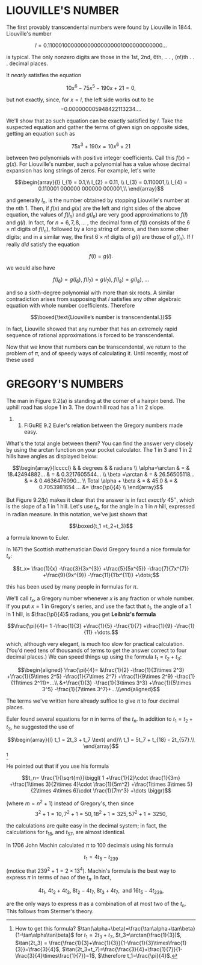 # LIOUVILLE'S NUMBER

The first provably transcendental numbers were found by Liouville in
1844. Liouville's number

$$l = 0.110001 000000 000000 000001 000000 000000 ...$$

is typical. The only nonzero digits are those in the $1$st, $2$nd,
$6$th, .. . , $(n!)$th . . . decimal places.

It *nearly* satisfies the equation

$$10x^6 - 75 x^5 - 190x + 21 = 0,$$

but not exactly, since, for $x = l$, the left side works out to be
$$-0.00000 00059 48422 11323 4....$$

We'll show that zo such equation can be exactly satisfied by $l$. Take
the suspected equation and gather the terms of given sign on opposite
sides, getting an equation such as

$$75x^3 + 190x = 10x^6 + 21$$

between two polynomials with positive integer coefficients. Call this
$f(x)=g(x)$. For Liouville's number, such a polynomial has a value whose
decimal expansion has long strings of zeros. For example, let's write

$$\begin{array}{l}
    l_{1} = 0.1,\\
    l_{2} = 0.11, \\
    l_{3} = 0.110001,\\
    l_{4} = 0.110001 000000 000000 000001,\\
\end{array}$$

and generally $l_n$, is the number obtained by stopping Liouville's
number at the $n$th $1$. Then, if $f(x)$ and $g(x)$ are the left and
right sides of the above equation, the values of $f(l_n)$ and $g(l_n)$
are very good approximations to $f(l)$ and $g(l)$. In fact, for
$n = 6,7,8, ...$ , the decimal form of $f(l)$ consists of the
$6 \times n!$ digits of $f(l_n)$, followed by a long string of zeros,
and then some other digits; and in a similar way, the first
$6 \times n!$ digits of $g(l)$ are those of $g(l_n)$. If $l$ really
*did* satisfy the equation

$$f(l)=g(l).$$

we would also have

$$f(l_{6})=g(l_{6}),\;
    f(l_{7})=g(l_{7}),\;
    f(l_{8})=g(l_{8}),\;\dots$$

and so a sixth-degree polynomial with more than six roots. A similar
contradiction arises from supposing that $l$ satisfies any other
algebraic equation with whole number coefficients. Therefore

$$\boxed{\text{Liouville’s number is transcendental.}}$$

In fact, Liouville showed that any number that has an extremely rapid
sequence of rational approximations is forced to be transcendental.

Now that we know that numbers can be transcendental, we return to the
problem of $\pi$, and of speedy ways of calculating it. Until recently,
most of these used

# GREGORY'S NUMBERS

The man in Figure 9.2(a) is standing at the corner of a hairpin bend.
The uphill road has slope $1$ in $3$. The downhill road has a $1$ in $2$
slope.

1.  1.  FiGuRE 9.2 Euler's relation between the Gregory numbers made
        easy.

What's the total angle between them? You can find the answer very
closely by using the arctan function on your pocket calculator. The $1$
in $3$ and $1$ in $2$ hills have angles as displayed below:

$$\begin{array}{lccccl}
& & degrees & & radians \\
\alpha=\arctan & = & 18.42494882... & = & 0.3217605544... \\
\beta =\arctan & = & 26.56505118... & = & 0.4636476090... \\
Total \alpha + \beta & = & 45.0  & = & 0.7053981654 ... &= \frac{\pi}{4} \\
\end{array}$$

But Figure 9.2(b) makes it clear that the answer is in fact *exactly*
$45^\circ$, which is the slope of a $1$ in $1$ hill. Let's use $t_n$,
for the angle in a $1$ in $n$ hill, expressed in radian measure. In this
notation, we've just shown that

$$\boxed{t_1 =t_2+t_3}$$

a formula known to Euler.

In 1671 the Scottish mathematician David Gregory found a nice formula
for $t_x$:

$$t_x=
    \frac{1}{x}
    -\frac{3}{3x^{3}}
    +\frac{5}{5x^{5}}
    -\frac{7}{7x^{7}}
    +\frac{9}{9x^{9}}
    -\frac{11}{11x^{11}}
    +\dots;$$

this has been used by many people in formulas for $\pi$.

We'll call $t_x$, a Gregory number whenever $x$ is any fraction or whole
number. If you put $x = 1$ in Gregory's series, and use the fact that
$t_1$, the angle of a $1$ in $1$ hill, is $\frac{\pi}{4}$ radians, you
get **Leibniz's formula**

$$\frac{\pi}{4}=
    1
    -\frac{1}{3}
    +\frac{1}{5}
    -\frac{1}{7}
    +\frac{1}{9}
    -\frac{1}{11}
    +\dots.$$

which, although very elegant, is much too slow for practical
calculation. (You'd need tens of thousands of terms to get the answer
correct to four decimal places.) We can speed things up using the
formula $t_1 =t_2+t_3$:

$$\begin{aligned}
    \frac{\pi}{4}=
    &\frac{1}{2}
    -\frac{1}{3\times 2^3}
    +\frac{1}{5\times 2^5}
    -\frac{1}{7\times 2^7}
    +\frac{1}{9\times 2^9}
    -\frac{1}{11\times 2^11}+...\\
    &+\frac{1}{3}
    -\frac{1}{3\times 3^3}
    +\frac{1}{5\times 3^5}
    -\frac{1}{7\times 3^7}+...\\\end{aligned}$$

The terms we've written here already suffice to give $\pi$ to four
decimal places.

Euler found several equations for $\pi$ in terms of the $t_n$. In
addition to $t_1 =t_2+t_3$, he suggested the use of

$$\begin{array}{l}
    t_1 = 2t_3 + t_7 \text{ and}\\
    t_1 = 5t_7 + t_{18} - 2t_{57}.\\
\end{array}$$ [^1]

He pointed out that if you use his formula

$$t_n=
    \frac{1}{\sqrt{m}}\biggl(
        1
        +\frac{1}{2}\cdot \frac{1}{3m}
        +\frac{1\times 3}{2\times 4}\cdot \frac{1}{5m^2}
        +\frac{1\times 3\times 5}{2\times 4\times 6}\cdot \frac{1}{7m^3}
        +\dots
    \biggr)$$

(where $m = n^2+1$) instead of Gregory's, then since
$$3^2+1=10, 7^2+1 = 50, 18^2+1 = 325, 57^2+1 = 3250,$$

the calculations are quite easy in the decimal system; in fact, the
calculations for $t_{18}$, and $t_{57}$, are almost identical.

In 1706 John Machin calculated $\pi$ to $100$ decimals using his formula

$$t_1=4t_5-t_{239}$$

(motice that $239^2 + 1 = 2 \times 13^4$). Machin's formula is the best
way to express $\pi$ in terms of *two* of the $t_n$. In fact,

$$4t_{1},\; 4t_{2} + 4t_{3},\; 8t_{2} - 4t_{7},\; 8t_{3} + 4t_{7},\;\text{ and } 16t_{5} - 4t_{239},$$

are the only ways to express $\pi$ as a combination of at most two of
the $t_n$. This follows from Stermer's theory.

[^1]: How to get this formula?
    $\tan(\alpha+\beta)=\frac{\tan\alpha+\tan\beta}{1-\tan\alpha\tan\beta}$
    for $t_1=2t_3+t_7$, $t_3=\arctan(\frac{1}{3})$,
    $\tan(2t_3) = \frac{\frac{1}{3}+\frac{1}{3}}{1-\frac{1}{3}\times\frac{1}{3}}=\frac{3}{4}$,
    $\tan(2t_3+t_7)=\frac{\frac{3}{4}+\frac{1}{7}}{1-\frac{3}{4}\times\frac{1}{7}}=1$,
    $\therefore t_1=\frac{\pi}{4}$.
